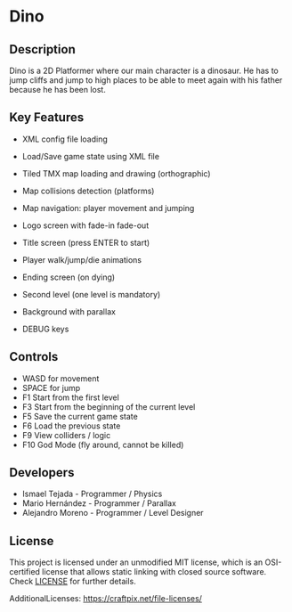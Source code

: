 # Dino

## Description

Dino is a 2D Platformer where our main character is a dinosaur. He has to jump cliffs and jump to high places to be able to meet again with his father because he has been lost.  

## Key Features

- XML config file loading
- Load/Save game state using XML file
- Tiled TMX map loading and drawing (orthographic)
- Map collisions detection (platforms)
- Map navigation: player movement and jumping

- Logo screen with fade-in fade-out
- Title screen (press ENTER to start)
- Player walk/jump/die animations
- Ending screen (on dying)
- Second level (one level is mandatory)
- Background with parallax
- DEBUG keys 

## Controls

- WASD for movement
- SPACE for jump
- F1 Start from the first level
- F3 Start from the beginning of the current level
- F5 Save the current game state
- F6 Load the previous state
- F9 View colliders / logic
- F10 God Mode (fly around, cannot be killed)

## Developers

 - Ismael Tejada - Programmer / Physics
 - Mario Hernández - Programmer / Parallax
 - Alejandro Moreno - Programmer / Level Designer

## License

This project is licensed under an unmodified MIT license, which is an OSI-certified license that allows static linking with closed source software. Check [LICENSE](LICENSE) for further details.

AdditionalLicenses:
https://craftpix.net/file-licenses/
